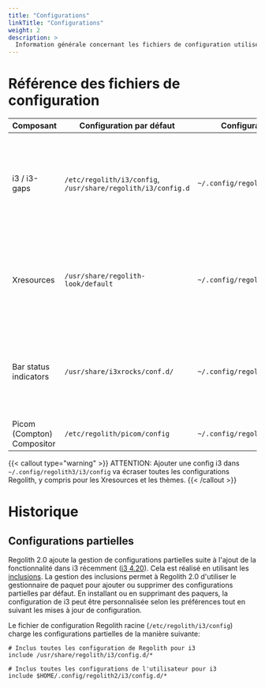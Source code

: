 ```yaml
---
title: "Configurations"
linkTitle: "Configurations"
weight: 2
description: >
  Information générale concernant les fichiers de configuration utilisés par Regolith
---
```


# Référence des fichiers de configuration

| **Composant**              | **Configuration par défaut**                                 | **Configuration utilisateur**         | **Notes**                                                                                                                                                                                                                         |
| -------------------------- | ------------------------------------------------------------ | ------------------------------------- | --------------------------------------------------------------------------------------------------------------------------------------------------------------------------------------------------------------------------------- |
| i3 / i3-gaps               | `/etc/regolith/i3/config`, `/usr/share/regolith/i3/config.d` | `~/.config/regolith3/i3`              | _Étendre_ la configuration Regolith2 en créant `config.d` dans le dossier de configuration de l'utilisateur ou globalement en créant un dossier `config`. [Plus d'infos]({{< ref "docs/howtos/customize-i3-configuration.md" >}}) |
| Xresources                 | `/usr/share/regolith-look/default`                           | `~/.config/regolith3/Xresources`      | `~/.Xresources` est aussi chargé mais utilisé pour des configurations qui peuvent être nécessaire à d'autres sessions de bureau. [Plus d'infos]({{< ref "docs/howtos/override-xres.md" >}})                                       |
| Bar status indicators      | `/usr/share/i3xrocks/conf.d/`                                | `~/.config/regolith3/i3xrocks/conf.d` | Chaque bloc a son propre fichier. Les configurations sont chargées dans l'ordre alphabétique de leur nom de fichier. [Plus d'infos]({{< ref "docs/howtos/add-remove-blocklets.md" >}})                                            |
| Picom (Compton) Compositor | `/etc/regolith/picom/config`                                 | `~/.config/regolith3/picom/config`    | [Plus d'infos]({{< ref "docs/howtos/customize-compositor.md" >}})                                                                                                                                                                 |

{{< callout type="warning" >}}
ATTENTION: Ajouter une config i3 dans `~/.config/regolith3/i3/config` va écraser toutes les configurations Regolith, y compris pour les Xresources et les thèmes.
{{< /callout >}}

# Historique

## Configurations partielles

Regolith 2.0 ajoute la gestion de configurations partielles suite à l'ajout de la fonctionnalité dans i3 récemment ([i3 4.20](https://i3wm.org/downloads/RELEASE-NOTES-4.20.txt)). Cela est réalisé en utilisant les [inclusions](https://i3wm.org/docs/userguide.html#include).
La gestion des inclusions permet à Regolith 2.0 d'utiliser le gestionnaire de paquet pour ajouter ou supprimer des configurations partielles par défaut.
En installant ou en supprimant des paquers, la configuration de i3 peut être personnalisée selon les préférences tout en suivant les mises à jour de configuration.

Le fichier de configuration Regolith racine (`/etc/regolith/i3/config`) charge les configurations partielles de la manière suivante:

```text {filename="/etc/regolith/i3/config"}
# Inclus toutes les configuration de Regolith pour i3
include /usr/share/regolith/i3/config.d/*

# Inclus toutes les configurations de l'utilisateur pour i3
include $HOME/.config/regolith2/i3/config.d/*
```
